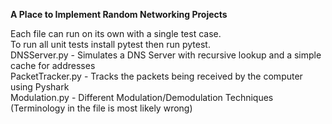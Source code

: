 **A Place to Implement Random Networking Projects**

Each file can run on its own with a single test case.\
To run all unit tests install pytest then run pytest.\
DNSServer.py - Simulates a DNS Server with recursive lookup and a simple cache for addresses\
PacketTracker.py - Tracks the packets being received by the computer using Pyshark\
Modulation.py - Different Modulation/Demodulation Techniques (Terminology in the file is most likely wrong)
